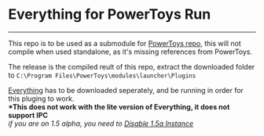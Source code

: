# Everything for PowerToys Run
---
This repo is to be used as a submodule for [PowerToys repo](https://github.com/lin-ycv/PowerToys/tree/Everything), this will not compile when used standalone, as it's missing references from PowerToys.

The release is the compiled reult of this repo, extract the downloaded folder to `C:\Program Files\PowerToys\modules\launcher\Plugins`

[Everything](https://www.voidtools.com/downloads/) has to be downloaded seperately, and be running in order for this pluging to work.<br>
**\*This does not work with the lite version of Everything, it does not support IPC**<br>
*if you are on 1.5 alpha, you need to [Disable 1.5a Instance](http://www.voidtools.com/forum/viewtopic.php?f=12&t=9799#instance)*
